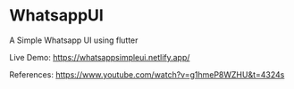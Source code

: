# WhatsappUI
A Simple Whatsapp UI using flutter

Live Demo:
https://whatsappsimpleui.netlify.app/


References:
https://www.youtube.com/watch?v=g1hmeP8WZHU&t=4324s
